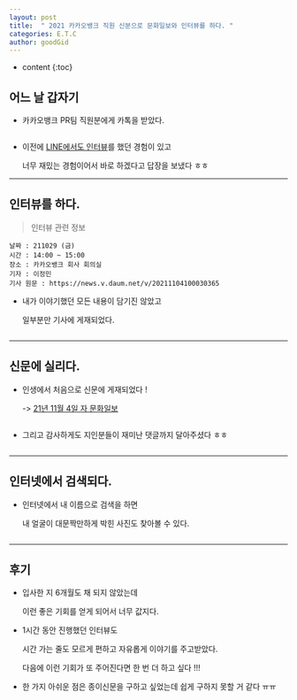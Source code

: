 ```yaml
---
layout: post
title:  " 2021 카카오뱅크 직원 신분으로 문화일보와 인터뷰를 하다. "
categories: E.T.C
author: goodGid
---
```

* content
{:toc}

## 어느 날 갑자기

* 카카오뱅크 PR팀 직원분에게 카톡을 받았다.

<center><img src="/assets/img/posts/2021-Kakaobank-Interview_1.png" alt="" style="max-width: 100%;"></center>



<center><img src="/assets/img/posts/2021-Kakaobank-Interview_2.png" alt="" style="max-width: 100%;"></center>

<center><img src="/assets/img/posts/2021-Kakaobank-Interview_3.png" alt="" style="max-width: 100%;"></center>

* 이전에 [LINE에서도 인터뷰]({{site.url}}/2020-LINER-Interview/)를 했던 경험이 있고

  너무 재밌는 경험이어서 바로 하겠다고 답장을 보냈다 ㅎㅎ

---

## 인터뷰를 하다.

> 인터뷰 관련 정보

```
날짜 : 211029 (금)
시간 : 14:00 ~ 15:00
장소 : 카카오뱅크 회사 회의실
기자 : 이정민
기사 원문 : https://news.v.daum.net/v/20211104100030365
```

* 내가 이야기했던 모든 내용이 담기진 않았고

  일부분만 기사에 게재되었다.

<center><img src="/assets/img/posts/2021-Kakaobank-Interview_4.png" alt="" style="max-width: 50%;"></center>

<center><img src="/assets/img/posts/2021-Kakaobank-Interview_5.png" alt="" style="max-width: 50%;"></center>

<center><img src="/assets/img/posts/2021-Kakaobank-Interview_6.png" alt="" style="max-width: 50%;"></center>

---

## 신문에 실리다.

* 인생에서 처음으로 신문에 게재되었다 ! 

  -> [21년 11월 4일 자 문화일보](https://news.v.daum.net/v/20211104100030365)

<center><img src="/assets/img/posts/2021-Kakaobank-Interview_7.png" alt="" style="max-width: 100%;"></center>

<center><img src="/assets/img/posts/2021-Kakaobank-Interview_8.png" alt="" style="max-width: 100%;"></center>

* 그리고 감사하게도 지인분들이 재미난 댓글까지 달아주셨다 ㅎㅎ

<center><img src="/assets/img/posts/2021-Kakaobank-Interview_9.png" alt="" style="max-width: 100%;"></center>

---

## 인터넷에서 검색되다.

* 인터넷에서 내 이름으로 검색을 하면

  내 얼굴이 대문짝만하게 박힌 사진도 찾아볼 수 있다.

<center><img src="/assets/img/posts/2021-Kakaobank-Interview_10.png" alt="" style="max-width: 50%;"></center>


---

## 후기

* 입사한 지 6개월도 채 되지 않았는데

  이런 좋은 기회를 얻게 되어서 너무 값지다.

* 1시간 동안 진행했던 인터뷰도

  시간 가는 줄도 모르게 편하고 자유롭게 이야기를 주고받았다.

  다음에 이런 기회가 또 주어진다면 한 번 더 하고 싶다 !!!

* 한 가지 아쉬운 점은 종이신문을 구하고 싶었는데 쉽게 구하지 못할 거 같다 ㅠㅠ